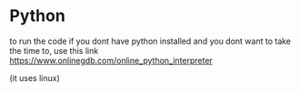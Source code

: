 # Python
to run the code if you dont have python installed and you dont want to take the time to, use this link https://www.onlinegdb.com/online_python_interpreter

(it uses linux)
